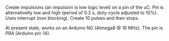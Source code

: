 Create impulsions (an impulsion is low logic level) on a pin of the uC. Pin is alternativelly low and high (period of 0.2 s, duty-cycle adjusted to 10%). Uses interrupt (non blocking). Create 10 pulses and then stops.

At present state, works on an Arduino NG (Atmega8 @ 16 MHz). The pin is PB4 (Arduino pin 14).